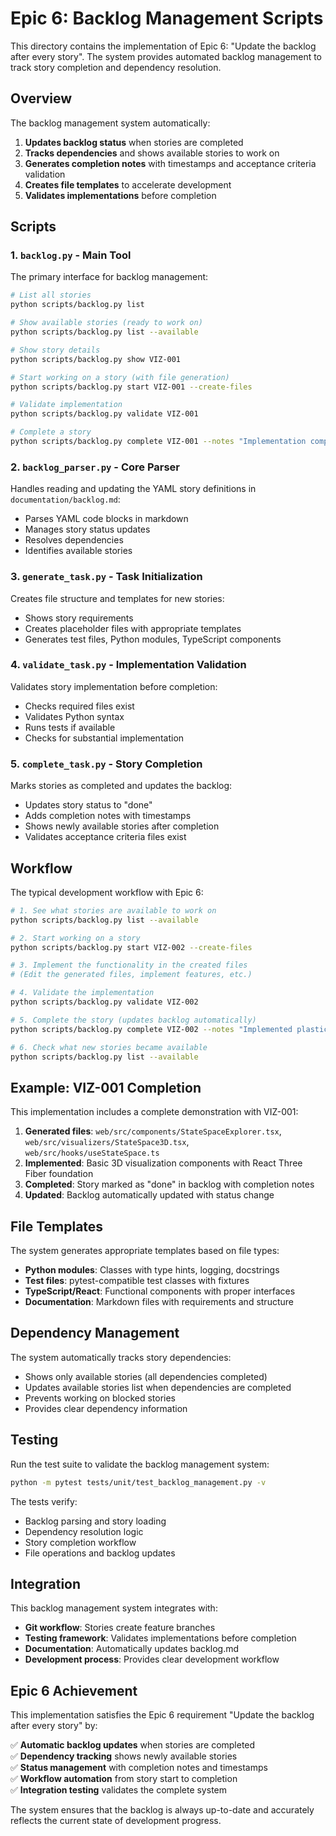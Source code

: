 # Epic 6: Backlog Management Scripts

This directory contains the implementation of Epic 6: "Update the backlog after every story". The system provides automated backlog management to track story completion and dependency resolution.

## Overview

The backlog management system automatically:
1. **Updates backlog status** when stories are completed
2. **Tracks dependencies** and shows available stories to work on
3. **Generates completion notes** with timestamps and acceptance criteria validation
4. **Creates file templates** to accelerate development
5. **Validates implementations** before completion

## Scripts

### 1. `backlog.py` - Main Tool
The primary interface for backlog management:

```bash
# List all stories
python scripts/backlog.py list

# Show available stories (ready to work on)
python scripts/backlog.py list --available

# Show story details
python scripts/backlog.py show VIZ-001

# Start working on a story (with file generation)
python scripts/backlog.py start VIZ-001 --create-files

# Validate implementation
python scripts/backlog.py validate VIZ-001

# Complete a story
python scripts/backlog.py complete VIZ-001 --notes "Implementation complete"
```

### 2. `backlog_parser.py` - Core Parser
Handles reading and updating the YAML story definitions in `documentation/backlog.md`:
- Parses YAML code blocks in markdown
- Manages story status updates
- Resolves dependencies
- Identifies available stories

### 3. `generate_task.py` - Task Initialization
Creates file structure and templates for new stories:
- Shows story requirements
- Creates placeholder files with appropriate templates
- Generates test files, Python modules, TypeScript components

### 4. `validate_task.py` - Implementation Validation
Validates story implementation before completion:
- Checks required files exist
- Validates Python syntax
- Runs tests if available
- Checks for substantial implementation

### 5. `complete_task.py` - Story Completion
Marks stories as completed and updates the backlog:
- Updates story status to "done"
- Adds completion notes with timestamps
- Shows newly available stories after completion
- Validates acceptance criteria files exist

## Workflow

The typical development workflow with Epic 6:

```bash
# 1. See what stories are available to work on
python scripts/backlog.py list --available

# 2. Start working on a story
python scripts/backlog.py start VIZ-002 --create-files

# 3. Implement the functionality in the created files
# (Edit the generated files, implement features, etc.)

# 4. Validate the implementation
python scripts/backlog.py validate VIZ-002

# 5. Complete the story (updates backlog automatically)
python scripts/backlog.py complete VIZ-002 --notes "Implemented plasticity landscape visualization"

# 6. Check what new stories became available
python scripts/backlog.py list --available
```

## Example: VIZ-001 Completion

This implementation includes a complete demonstration with VIZ-001:

1. **Generated files**: `web/src/components/StateSpaceExplorer.tsx`, `web/src/visualizers/StateSpace3D.tsx`, `web/src/hooks/useStateSpace.ts`
2. **Implemented**: Basic 3D visualization components with React Three Fiber foundation
3. **Completed**: Story marked as "done" in backlog with completion notes
4. **Updated**: Backlog automatically updated with status change

## File Templates

The system generates appropriate templates based on file types:
- **Python modules**: Classes with type hints, logging, docstrings
- **Test files**: pytest-compatible test classes with fixtures
- **TypeScript/React**: Functional components with proper interfaces
- **Documentation**: Markdown files with requirements and structure

## Dependency Management

The system automatically tracks story dependencies:
- Shows only available stories (all dependencies completed)
- Updates available stories list when dependencies are completed
- Prevents working on blocked stories
- Provides clear dependency information

## Testing

Run the test suite to validate the backlog management system:

```bash
python -m pytest tests/unit/test_backlog_management.py -v
```

The tests verify:
- Backlog parsing and story loading
- Dependency resolution logic
- Story completion workflow
- File operations and backlog updates

## Integration

This backlog management system integrates with:
- **Git workflow**: Stories create feature branches
- **Testing framework**: Validates implementations before completion
- **Documentation**: Automatically updates backlog.md
- **Development process**: Provides clear development workflow

## Epic 6 Achievement

This implementation satisfies the Epic 6 requirement "Update the backlog after every story" by:

✅ **Automatic backlog updates** when stories are completed  
✅ **Dependency tracking** shows newly available stories  
✅ **Status management** with completion notes and timestamps  
✅ **Workflow automation** from story start to completion  
✅ **Integration testing** validates the complete system  

The system ensures that the backlog is always up-to-date and accurately reflects the current state of development progress.